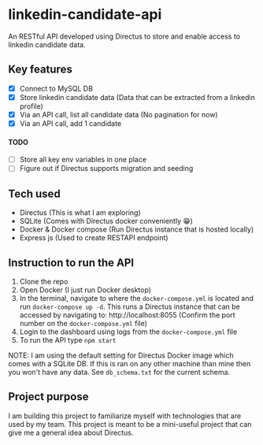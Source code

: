 # linkedin-candidate-api
An RESTful API developed using Directus to store and enable access to linkedin candidate data.

## Key features
- [x] Connect to MySQL DB
- [x] Store linkedin candidate data (Data that can be extracted from a linkedin profile)
- [x] Via an API call, list all candidate data (No pagination for now)
- [x] Via an API call, add 1 candidate

#### TODO
- [ ] Store all key env variables in one place
- [ ] Figure out if Directus supports migration and seeding

## Tech used
- Directus (This is what I am exploring)
- SQLite (Comes with Directus docker conveniently 😁)
- Docker & Docker compose (Run Directus instance that is hosted locally)
- Express js (Used to create RESTAPI endpoint)

## Instruction to run the API
1. Clone the repo
2. Open Docker (I just run Docker desktop)
3. In the terminal, navigate to where the `docker-compose.yml` is located and run `docker-compose up -d`. This runs a Directus instance that can be accessed by navigating to: http://localhost:8055 (Confirm the port number on the `docker-compose.yml` file)
4. Login to the dashboard using logs from the `docker-compose.yml` file
5. To run the API type `npm start`

NOTE: I am using the default setting for Directus Docker image which comes with a SQLite DB. If this is ran on any other machine than mine then you won't have any data. See `db_schema.txt` for the current schema. 

## Project purpose
I am building this project to familiarize myself with technologies that are used by my team. This project is meant to be a mini-useful project that can give me a general idea about Directus. 
